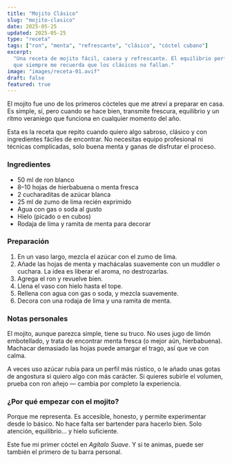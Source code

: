 ```yaml
---
title: "Mojito Clásico"
slug: "mojito-clasico"
date: 2025-05-25
updated: 2025-05-25
type: "receta"
tags: ["ron", "menta", "refrescante", "clásico", "cóctel cubano"]
excerpt:
  "Una receta de mojito fácil, casera y refrescante. El equilibrio perfecto entre acidez, dulzura y espuma. Esta es la receta
  que siempre me recuerda que los clásicos no fallan."
image: "images/receta-01.avif"
draft: false
featured: true
---
```


El mojito fue uno de los primeros cócteles que me atreví a preparar en casa. Es simple, sí, pero cuando se hace bien, transmite frescura, equilibrio y un ritmo veraniego que funciona en cualquier momento del año.

Esta es la receta que repito cuando quiero algo sabroso, clásico y con ingredientes fáciles de encontrar. No necesitas equipo profesional ni técnicas complicadas, solo buena menta y ganas de disfrutar el proceso.

### Ingredientes

- 50 ml de ron blanco
- 8–10 hojas de hierbabuena o menta fresca
- 2 cucharaditas de azúcar blanca
- 25 ml de zumo de lima recién exprimido
- Agua con gas o soda al gusto
- Hielo (picado o en cubos)
- Rodaja de lima y ramita de menta para decorar

### Preparación

1. En un vaso largo, mezcla el azúcar con el zumo de lima.
2. Añade las hojas de menta y machácalas suavemente con un muddler o cuchara. La idea es liberar el aroma, no destrozarlas.
3. Agrega el ron y revuelve bien.
4. Llena el vaso con hielo hasta el tope.
5. Rellena con agua con gas o soda, y mezcla suavemente.
6. Decora con una rodaja de lima y una ramita de menta.

### Notas personales

El mojito, aunque parezca simple, tiene su truco. No uses jugo de limón embotellado, y trata de encontrar menta fresca (o mejor aún, hierbabuena). Machacar demasiado las hojas puede amargar el trago, así que ve con calma.

A veces uso azúcar rubia para un perfil más rústico, o le añado unas gotas de angostura si quiero algo con más carácter. Si quieres subirle el volumen, prueba con ron añejo — cambia por completo la experiencia.

### ¿Por qué empezar con el mojito?

Porque me representa. Es accesible, honesto, y permite experimentar desde lo básico. No hace falta ser bartender para hacerlo bien. Solo atención, equilibrio… y hielo suficiente.

Este fue mi primer cóctel en _Agítalo Suave_. Y si te animas, puede ser también el primero de tu barra personal.

